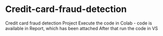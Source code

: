 # Credit-card-fraud-detection
Credit card fraud detection Project
Execute the code in Colab  - code is available in Report, which has been attached
After that run the code in VS 
